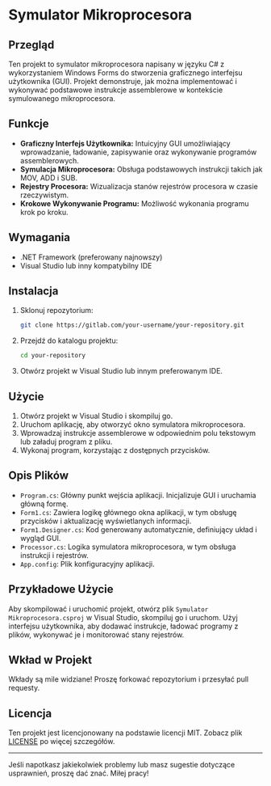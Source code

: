 # Symulator Mikroprocesora

## Przegląd
Ten projekt to symulator mikroprocesora napisany w języku C# z wykorzystaniem Windows Forms do stworzenia graficznego interfejsu użytkownika (GUI). Projekt demonstruje, jak można implementować i wykonywać podstawowe instrukcje assemblerowe w kontekście symulowanego mikroprocesora.

## Funkcje
- **Graficzny Interfejs Użytkownika:** Intuicyjny GUI umożliwiający wprowadzanie, ładowanie, zapisywanie oraz wykonywanie programów assemblerowych.
- **Symulacja Mikroprocesora:** Obsługa podstawowych instrukcji takich jak MOV, ADD i SUB.
- **Rejestry Procesora:** Wizualizacja stanów rejestrów procesora w czasie rzeczywistym.
- **Krokowe Wykonywanie Programu:** Możliwość wykonania programu krok po kroku.

## Wymagania
- .NET Framework (preferowany najnowszy)
- Visual Studio lub inny kompatybilny IDE

## Instalacja
1. Sklonuj repozytorium:
    ```sh
    git clone https://gitlab.com/your-username/your-repository.git
    ```
2. Przejdź do katalogu projektu:
    ```sh
    cd your-repository
    ```
3. Otwórz projekt w Visual Studio lub innym preferowanym IDE.

## Użycie
1. Otwórz projekt w Visual Studio i skompiluj go.
2. Uruchom aplikację, aby otworzyć okno symulatora mikroprocesora.
3. Wprowadzaj instrukcje assemblerowe w odpowiednim polu tekstowym lub załaduj program z pliku.
4. Wykonaj program, korzystając z dostępnych przycisków.

## Opis Plików
- `Program.cs`: Główny punkt wejścia aplikacji. Inicjalizuje GUI i uruchamia główną formę.
- `Form1.cs`: Zawiera logikę głównego okna aplikacji, w tym obsługę przycisków i aktualizację wyświetlanych informacji.
- `Form1.Designer.cs`: Kod generowany automatycznie, definiujący układ i wygląd GUI.
- `Processor.cs`: Logika symulatora mikroprocesora, w tym obsługa instrukcji i rejestrów.
- `App.config`: Plik konfiguracyjny aplikacji.

## Przykładowe Użycie
Aby skompilować i uruchomić projekt, otwórz plik `Symulator Mikroprocesora.csproj` w Visual Studio, skompiluj go i uruchom. Użyj interfejsu użytkownika, aby dodawać instrukcje, ładować programy z plików, wykonywać je i monitorować stany rejestrów.

## Wkład w Projekt
Wkłady są mile widziane! Proszę forkować repozytorium i przesyłać pull requesty.

## Licencja
Ten projekt jest licencjonowany na podstawie licencji MIT. Zobacz plik [LICENSE](LICENSE) po więcej szczegółów.

---

Jeśli napotkasz jakiekolwiek problemy lub masz sugestie dotyczące usprawnień, proszę dać znać. Miłej pracy!
